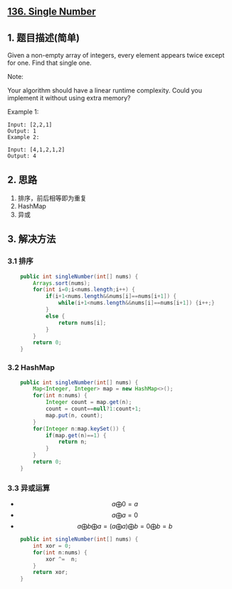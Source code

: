 ## [136. Single Number](https://leetcode-cn.com/problems/single-number/)

## 1. 题目描述(简单)

Given a non-empty array of integers, every element appears twice except for one. Find that single one.

Note:

Your algorithm should have a linear runtime complexity. Could you implement it without using extra memory?

Example 1:
```
Input: [2,2,1]
Output: 1
Example 2:

Input: [4,1,2,1,2]
Output: 4
```



## 2. 思路

1. 排序，前后相等即为重复
2. HashMap
3. 异或


## 3. 解决方法

### 3.1 排序


```java
    public int singleNumber(int[] nums) {
    	Arrays.sort(nums);
        for(int i=0;i<nums.length;i++) {
        	if(i+1<nums.length&&nums[i]==nums[i+1]) {
        		while(i+1<nums.length&&nums[i]==nums[i+1]) {i++;}
        	}
        	else {
				return nums[i];
			}
        }
        return 0;
    }
```


### 3.2 HashMap


```java
    public int singleNumber(int[] nums) {
    	Map<Integer, Integer> map = new HashMap<>();
    	for(int n:nums) {
    		Integer count = map.get(n);
    		count = count==null?1:count+1;
    		map.put(n, count);
    	}
    	for(Integer n:map.keySet()) {
    		if(map.get(n)==1) {
    			return n;
    		}
    	}
    	return 0;
    }
```


### 3.3 异或运算
- $$ a \bigoplus 0 = a $$
- $$ a \bigoplus a = 0 $$
- $$ a \bigoplus b \bigoplus a=(a \bigoplus a) \bigoplus b=0 \bigoplus b=b $$


```java
    public int singleNumber(int[] nums) {
    	int xor = 0;
    	for(int n:nums) {
    		xor ^=  n;
    	}
    	return xor;
    }
```

